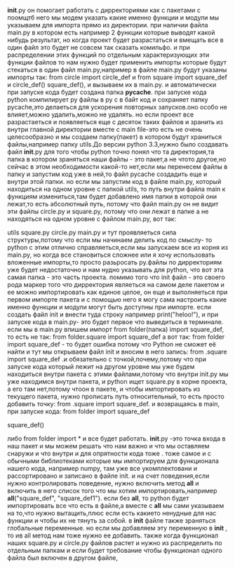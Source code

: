 __init__.py  он помогает работать с дирректориями как с пакетами
с поомщтб  него мы модем указать какие именно функции и модули мы указываем для импорта прямо из директории. при наличии файла main.py в котором есть например 2 функции которые выводят какой нибудь результат, но когда проект будет разрастаться и вмещать все в один файл это будет не совсем так сказать комильфо. и при распределении этих функций по отдельным характеризующих эти функции файлов то нам нужно будет применить импорты которые будут стекаться в один файл main.py,например в файле main.py будут указаны импорты так: from circle import circle_def и from square import square_def и circle_def()  square_def(), и вызываем их в main.py. и автоматически при запуске кода будет создана папка __pycache__. при запуске кода python компилирует py файлы в py c в байт код и сохраняет папку pycache,это делаеться для ускорения повторных запусков.оно особо не влияет,можно удалить,можно не удалять. но если проект все разрастаеться и появляеться еще с десяток таких файлов и зранить из внутри главной директории вместе с main file-это есть не очень целесообразно и мы создаем папку(пакет) в котором будут храниться файлы,например папку utils.До версии python 3.3,нужно было создавать файл __init__.py для того чтобы python точно понял что та директория,та папка в котором зраняться наши файлы - это пакет,а не чтото другое,но сейчас в этом необходимости какой-то нет,если мы перенесем файлы в папку и запустим код уже в ней,то файл pycаche создадить еще и внутри этой папки. но если мы запустим код в файле main.py, который находиться на одном уровне с папкой utils, то путь внутри файла main к функциям измениться,там будет добавлено имя папки в которой они лежат,то есть абсолютный путь, потому что файл main.py он не видит эти файлы circle.py и square.py, потому что они лежат в папке а не находяться на одном уровне с файлом main.py, вот так:

utils
    square.py
    circle.py
main.py
и тут проявляеться сила структуры,потому что если мы начинаем делить код по смыслу- то python с этим отлично справляеться,если мы запускаем все из корня из main.py, но когда все становиться сложнее или я хочу использовать вложенные импорты,то просто разьросать py.файлы по дирректориям уже будет недостаточно и нам нудно указывать для python, что вот эта самая папка - это часть проекта. помимо того что init файл - это своего рода маркер того что дирректория являеться на самом деле пакетом и ее можно импортировать как единое целое, он еще и выполняеться при первом импорте пакета и с помощью него я могу сама настроить какие именно функции и модули могут быть доступны при импорте. если создать файл init и внести туда строку например print("heloo!"), и при запуске кода в main.py- это будет первое что выведиться в терминале.
если мы в main.py впишем импорт  from folder(папка) import square_def, то есть не так: from folder.square import square_def а вот так: from folder import square_def - то будет ошибка потому что Python не сможет её найти и тут мы открываем файл init  и вносим в него запись: from .square import square_def .и обязательно с точкой,почему,потому что при запуске кода который лежит на другом уровне мы уже будем находиться внутри пакета с этими файлами,потому что внутри init.py мы уже находимся внутри пакета, и python ищет square.py в корне проекта, а его там нет,потому чтоон в пакете,   и чтобы импортировать из текущего пакета, нужно прописать путь относительный, то есть просто добавить точку: from .square import square_def.  и возвращаясь в main, при запуске кода: 
from folder import square_def 

square_def()

либо from folder import * и все будет работать. __init__.py -это точка входа в наш пакет и мы можем решать что нам важно и что мы оставляем снаружи и что внутри и для опрятности кода тоже . тоже самое и с обычными библиотеками которые мы импортируем для функционала нашего кода, например numpy, там уже все укомплектовани и рассортировано и записано в файле init.  и на счет поведения,если нужно контролировать поведение, нужно включить метод __all__ и включить в него список того что мы хотим импортировать,например __all__("square_def", "square_def1"). если без __all__, то python будет импортировать все что есть в файле,а вместе с __all__ мы сами указываем на то,что нужно вытащить,плюс если есть какието ненудные для нас функции и чтобы их не тянуть за собой. в __init__ файле также зраняться глобальные  переменные. но если мы добавляем эту переменную в __init__ , то ив all метод нам тоже нужно ее добавить. также когда функционал наших square.py и circle.py файлов растет и нужно из распределить по  отдельным папкам и если будет требование чтобы функционал одного файла был включен в другом файле,